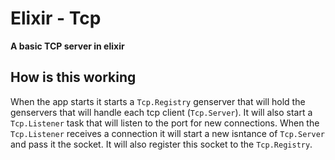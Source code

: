 # Elixir - Tcp

**A basic TCP server in elixir**

## How is this working

When the app starts it starts a `Tcp.Registry` genserver that will hold the genservers that will handle each tcp client (`Tcp.Server`). It will also start a `Tcp.Listener` task that will listen to the port for new connections. When the `Tcp.Listener` receives a connection it will start a new isntance of `Tcp.Server` and pass it the socket. It will also register this socket to the `Tcp.Registry`.
